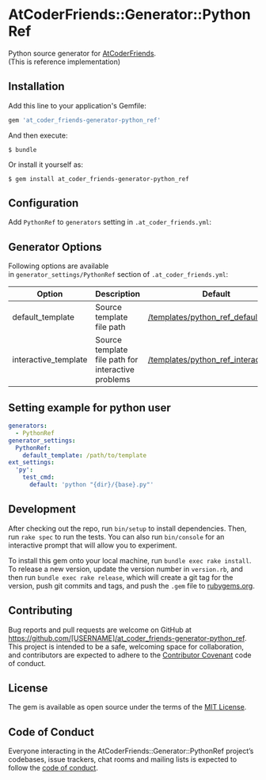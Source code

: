# AtCoderFriends::Generator::PythonRef

Python source generator for [AtCoderFriends](https://github.com/nejiko96/at_coder_friends).  
(This is reference implementation)

## Installation

Add this line to your application's Gemfile:

```ruby
gem 'at_coder_friends-generator-python_ref'
```

And then execute:

    $ bundle

Or install it yourself as:

    $ gem install at_coder_friends-generator-python_ref

## Configuration

Add ```PythonRef``` to ```generators``` setting in ```.at_coder_friends.yml```:

## Generator Options

Following options are available  
in ```generator_settings/PythonRef``` section of ```.at_coder_friends.yml```:

| Option | Description | Default |
|---------|-------------|---------|
|default_template|Source template file path|[/templates/python_ref_default.py](/templates/python_ref_default.py)|
|interactive_template|Source template file path for interactive problems|[/templates/python_ref_interactive.py](/templates/python_ref_interactive.py)|

## Setting example for python user
  ```YAML
  generators:
    - PythonRef
  generator_settings:
    PythonRef:
      default_template: /path/to/template
  ext_settings:
    'py':
      test_cmd:
        default: 'python "{dir}/{base}.py"'
  ```

## Development

After checking out the repo, run `bin/setup` to install dependencies. Then, run `rake spec` to run the tests. You can also run `bin/console` for an interactive prompt that will allow you to experiment.

To install this gem onto your local machine, run `bundle exec rake install`. To release a new version, update the version number in `version.rb`, and then run `bundle exec rake release`, which will create a git tag for the version, push git commits and tags, and push the `.gem` file to [rubygems.org](https://rubygems.org).

## Contributing

Bug reports and pull requests are welcome on GitHub at https://github.com/[USERNAME]/at_coder_friends-generator-python_ref. This project is intended to be a safe, welcoming space for collaboration, and contributors are expected to adhere to the [Contributor Covenant](http://contributor-covenant.org) code of conduct.

## License

The gem is available as open source under the terms of the [MIT License](https://opensource.org/licenses/MIT).

## Code of Conduct

Everyone interacting in the AtCoderFriends::Generator::PythonRef project’s codebases, issue trackers, chat rooms and mailing lists is expected to follow the [code of conduct](https://github.com/[USERNAME]/at_coder_friends-generator-python_ref/blob/master/CODE_OF_CONDUCT.md).
